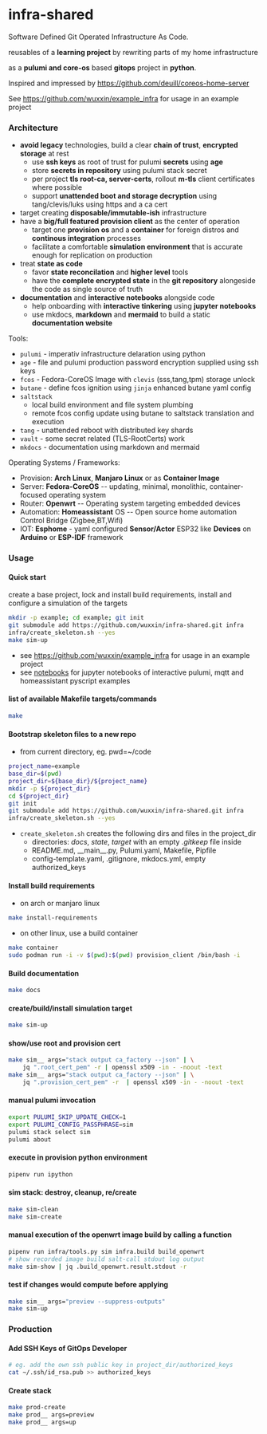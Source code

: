 # infra-shared

Software Defined Git Operated Infrastructure As Code.


reusables of a **learning project** by rewriting parts of my home infrastructure

as a **pulumi and core-os** based **gitops** project in **python**.


Inspired and impressed by https://github.com/deuill/coreos-home-server

See https://github.com/wuxxin/example_infra for usage in an example project

### Architecture

- **avoid legacy** technologies, build a clear **chain of trust**, **encrypted storage** at rest
    - use **ssh keys** as root of trust for pulumi **secrets** using **age**
    - store **secrets in repository** using pulumi stack secret
    - per project **tls root-ca, server-certs**, rollout **m-tls** client certificates where possible
    - support **unattended boot and storage decryption** using tang/clevis/luks using https and a ca cert
- target creating **disposable/immutable-ish** infrastructure
- have a **big/full featured provision client** as the center of operation
    - target one **provision os** and a **container** for foreign distros and **continous integration** processes
    - facilitate a comfortable **simulation environment** that is accurate enough for replication on production
- treat **state as code**
    - favor **state reconcilation** and **higher level** tools
    - have the **complete encrypted state** in the **git repository** alongeside the code as single source of truth
- **documentation** and **interactive notebooks** alongside code
    - help onboarding with **interactive tinkering** using **jupyter notebooks**
    - use mkdocs, **markdown** and **mermaid** to build a static **documentation website**

Tools:

- `pulumi` - imperativ infrastructure delaration using python
- `age` - file and pulumi production password encryption supplied using ssh keys
- `fcos` - Fedora-CoreOS Image with `clevis` (sss,tang,tpm) storage unlock
- `butane` - define fcos ignition using `jinja` enhanced butane yaml config
- `saltstack`
    - local build environment and file system plumbing
    - remote fcos config update using butane to saltstack translation and execution
- `tang` - unattended reboot with distributed key shards
- `vault` - some secret related (TLS-RootCerts) work
- `mkdocs` - documentation using markdown and mermaid

Operating Systems / Frameworks:

- Provision: **Arch Linux**, **Manjaro Linux** or as **Container Image**
- Server: **Fedora-CoreOS** -- updating, minimal, monolithic, container-focused operating system
- Router: **Openwrt** -- Operating system targeting embedded devices
- Automation: **Homeassistant** OS -- Open source home automation Control Bridge (Zigbee,BT,Wifi)
- IOT: **Esphome** - yaml configured **Sensor/Actor** ESP32 like **Devices** on **Arduino** or **ESP-IDF** framework

### Usage

#### Quick start

create a base project, lock and install build requirements,
install and configure a simulation of the targets

```sh
mkdir -p example; cd example; git init
git submodule add https://github.com/wuxxin/infra-shared.git infra
infra/create_skeleton.sh --yes
make sim-up
```

- see https://github.com/wuxxin/example_infra for usage in an example project
- see [notebooks](https://github.com/wuxxin/example_infra/notebooks) for jupyter notebooks of interactive pulumi, mqtt and homeassistant pyscript examples

#### list of available Makefile targets/commands

```sh
make
```

#### Bootstrap skeleton files to a new repo

- from current directory, eg. pwd=~/code

```sh
project_name=example
base_dir=$(pwd)
project_dir=${base_dir}/${project_name}
mkdir -p ${project_dir}
cd ${project_dir}
git init
git submodule add https://github.com/wuxxin/infra-shared.git infra
infra/create_skeleton.sh --yes
```

- `create_skeleton.sh` creates the following dirs and files in the project_dir
    - directories: _docs_, _state_, _target_ with an empty _.gitkeep_ file inside
    - README.md, \_\_main\_\_.py, Pulumi.yaml, Makefile, Pipfile
    - config-template.yaml, .gitignore, mkdocs.yml, empty authorized_keys

#### Install build requirements

+ on arch or manjaro linux

```sh
make install-requirements
```

+ on other linux, use a build container

```sh
make container
sudo podman run -i -v $(pwd):$(pwd) provision_client /bin/bash -i
```

#### Build documentation

```sh
make docs
```

#### create/build/install simulation target
```sh
make sim-up
```

#### show/use root and provision cert
```sh
make sim__ args="stack output ca_factory --json" | \
    jq ".root_cert_pem" -r | openssl x509 -in - -noout -text
make sim__ args="stack output ca_factory --json" | \
    jq ".provision_cert_pem" -r  | openssl x509 -in - -noout -text
```

#### manual pulumi invocation
```sh
export PULUMI_SKIP_UPDATE_CHECK=1
export PULUMI_CONFIG_PASSPHRASE=sim
pulumi stack select sim
pulumi about
```

#### execute in provision python environment
```sh
pipenv run ipython
```

#### sim stack: destroy, cleanup, re/create
```sh
make sim-clean
make sim-create
```

#### manual execution of the openwrt image build by calling a function
```sh
pipenv run infra/tools.py sim infra.build build_openwrt
# show recorded image build salt-call stdout log output
make sim-show | jq .build_openwrt.result.stdout -r
```

#### test if changes would compute before applying
```sh
make sim__ args="preview --suppress-outputs"
make sim-up
```

### Production

#### Add SSH Keys of GitOps Developer
```sh
# eg. add the own ssh public key in project_dir/authorized_keys
cat ~/.ssh/id_rsa.pub >> authorized_keys
```
#### Create stack

```sh
make prod-create
make prod__ args=preview
make prod__ args=up
```
